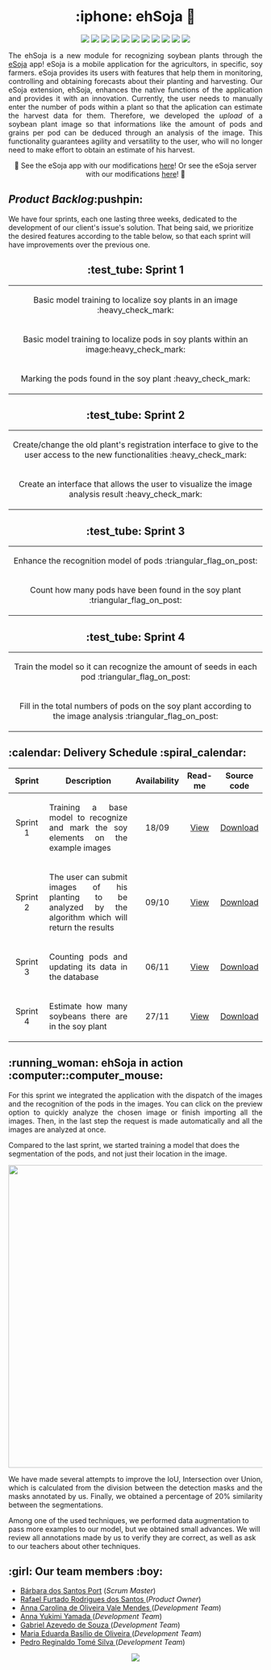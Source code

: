 <h1 align="center">:iphone: ehSoja 🌱</h1>

<p align="center">
    <img src="https://img.shields.io/badge/TensorFlow-FF6F00?style=for-the-badge&logo=tensorflow&logoColor=white"/>
    <img src="https://img.shields.io/badge/Keras-%23D00000.svg?style=for-the-badge&logo=Keras&logoColor=white"/>
    <img src="https://img.shields.io/badge/React_Native-20232A?style=for-the-badge&logo=react&logoColor=61DAFB"/>
    <img src="https://img.shields.io/badge/TypeScript-007ACC?style=for-the-badge&logo=typescript&logoColor=white"/>
    <img src="https://img.shields.io/badge/Python-3776AB?style=for-the-badge&logo=python&logoColor=white"/>
    <img src="https://img.shields.io/badge/Flask-000000?style=for-the-badge&logo=flask&logoColor=white"/>
    <img src="https://img.shields.io/badge/Node.js-43853D?style=for-the-badge&logo=node.js&logoColor=white"/>
    <img src="https://img.shields.io/badge/nestjs-%23E0234E.svg?style=for-the-badge&logo=nestjs&logoColor=white"/>
    <img src="https://img.shields.io/badge/PostgreSQL-316192?style=for-the-badge&logo=postgresql&logoColor=white"/>
    <img src="https://img.shields.io/badge/Firebase-039BE5?style=for-the-badge&logo=Firebase&logoColor=white"/>
    <img src="https://img.shields.io/badge/redis-%23DD0031.svg?&style=for-the-badge&logo=redis&logoColor=white"/>
</p>

<p align="justify">
The ehSoja is a new module for recognizing soybean plants through the <a href="https://github.com/cluster-8/esoja-mobile">eSoja</a> app! eSoja is a mobile application for the agricultors, in specific, soy farmers. eSoja provides its users with features that help them in monitoring, controlling and obtaining forecasts about their planting and harvesting. Our eSoja extension, ehSoja, enhances the native functions of the application and provides it with an innovation. Currently, the user needs to manually enter the number of pods within a plant so that the aplication can estimate the harvest data for them. Therefore, we developed the <i>upload</i> of a soybean plant image so that informations like the amount of pods and grains per pod can be deduced through an analysis of the image. This functionality guarantees agility and versatility to the user, who will no longer need to make effort to obtain an estimate of his harvest.
</p>

<p align="center">🌱 See the eSoja app with our modifications <a href="https://github.com/barbaraport/esoja-mobile">here</a>! Or see the eSoja server with our modifications <a href="https://github.com/barbaraport/esoja-api">here</a>! 🌱</p>

<h2><i>Product Backlog</i>:pushpin:</h2>
<p>We have four sprints, each one lasting three weeks, dedicated to the development of our client's issue's solution. That being said, we prioritize the desired features according to the table below, so that each sprint will have improvements over the previous one.</p>

<h2 align="center">:test_tube: Sprint 1</h2>
<table>
    <tr>
        <td width="1000px"><p align="center">Basic model training to localize soy plants in an image :heavy_check_mark:</p></td>
    </tr>
    <tr>
        <td><p align="center">Basic model training to localize pods in soy plants within an image:heavy_check_mark:</p></td>
    </tr>
    <tr>
        <td><p align="center">Marking the pods found in the soy plant :heavy_check_mark:</p></td>
    </tr>
</table>
<h2 align="center">:test_tube: Sprint 2</h2>
<table>
    <tr>
        <td width="1000px"><p align="center">Create/change the old plant's registration interface to give to the user access to the new functionalities :heavy_check_mark:</p></td>
    </tr>
    <tr>
        <td><p align="center">Create an interface that allows the user to visualize the image analysis result :heavy_check_mark:</p></td>
    </tr>
</table>
<h2 align="center">:test_tube: Sprint 3</h2>
<table>
    <tr>
        <td width="1000px"><p align="center">Enhance the recognition model of pods :triangular_flag_on_post:</p></td>
    </tr>
    <tr>
        <td><p align="center">Count how many pods have been found in the soy plant :triangular_flag_on_post:</p></td>
    </tr>
</table>
<h2 align="center">:test_tube: Sprint 4</h2>
<table>
    <tr>
        <td width="1000px"><p align="center">Train the model so it can recognize the amount of seeds in each pod :triangular_flag_on_post:</p></td>
    </tr>
    <tr>
        <td><p align="center">Fill in the total numbers of pods on the soy plant according to the image analysis :triangular_flag_on_post:</p></td>
    </tr>
</table>

<h2>:calendar: Delivery Schedule :spiral_calendar:</h2>
<table>
    <thead>
        <th width=100px>Sprint</th>
        <th width=450px>Description</th>
        <th width=70px>Availability</th>
        <th width=45px>Read-me</th>
        <th width=65px>Source code</th>
    </thead>
    <tr>
        <td><p align="center">Sprint 1</p></td>
        <td><p align="justify">Training a base model to recognize and mark the soy elements on the example images</p></td>
        <td><p align="center">18/09</p></td>
        <td><p align="center"><a href="https://github.com/barbaraport/softtelie-ehsoja/blob/main/docs/Readmes/sprint_1.md">View</a></p></td>
        <td><p align="center"><a href="https://github.com/barbaraport/softtelie-ehsoja/releases/tag/v0.1">Download</a></p></td>
    </tr>
    <tr>
        <td><p align="center">Sprint 2</p></td>
        <td><p align="justify">The user can submit images of his planting to be analyzed by the algorithm which will return the results</p></td>
        <td><p align="center">09/10</p></td>
        <td><p align="center"><a href="https://github.com/barbaraport/softtelie-ehsoja/tree/main/docs/Readmes/sprint_2.md">View</a></p></td>
        <td><p align="center"><a href="https://github.com/barbaraport/softtelie-ehsoja/releases/tag/v0.2">Download</a></p></td>
    </tr>
    <tr>
        <td><p align="center">Sprint 3</p></td>
        <td><p align="justify">Counting pods and updating its data in the database</p></td>
        <td><p align="center">06/11</p></td>
        <td><p align="center"><a href="https://github.com/barbaraport/softtelie-ehsoja/tree/main/docs/Readmes/sprint_3.md">View</a></p></td>
        <td><p align="center"><a href="https://github.com/barbaraport/softtelie-ehsoja/releases/tag/v0.3">Download</a></p></td>
    </tr>
    <tr>
        <td><p align="center">Sprint 4</p></td>
        <td><p align="justify">Estimate how many soybeans there are in the soy plant</p></td>
        <td><p align="center">27/11</p></td>
        <td><p align="center"><a href="https://github.com/barbaraport/softtelie-ehsoja/tree/main/docs/Readmes/sprint_4.md">View</a></p></td>
        <td><p align="center"><a href="https://github.com/barbaraport/softtelie-ehsoja/releases/tag/v0.4">Download</a></p></td>
    </tr>
</table>

<h2>:running_woman: ehSoja in action :computer::computer_mouse:</h2>
<p align="justify">For this sprint we integrated the application with the dispatch of the images and the recognition of the pods in the images. You can click on the preview option to quickly analyze the chosen image or finish importing all the images. Then, in the last step the request is made automatically and all the images are analyzed at once.

Compared to the last sprint, we started training a model that does the segmentation of the pods, and not just their location in the image.</p>
<p align="center">
  <img src="https://github.com/barbaraport/softtelie-ehsoja/blob/main/docs/MVPs/sprint_3/ehSoja-Sprint-3.gif" height="600px"/>
</p>
<p align="justify">We have made several attempts to improve the IoU, Intersection over Union, which is calculated from the division between the detection masks and the masks annotated by us. Finally, we obtained a percentage of 20% similarity between the segmentations.

Among one of the used techniques, we performed data augmentation to pass more examples to our model, but we obtained small advances. We will review all annotations made by us to verify they are correct, as well as ask to our teachers about other techniques.</p>

<h2>:girl: Our team members :boy:</h2>
<ul>
    <li><a href="https://www.linkedin.com/in/b%C3%A1rbara-port-402158198/">Bárbara dos Santos Port</a> (<i>Scrum Master</i>)</li>
    <li><a href="https://www.linkedin.com/in/rafael-furtado-613a9712a/">Rafael Furtado Rodrigues dos Santos </a>(<i>Product Owner</i>)</li>
        <li><a href="https://www.linkedin.com/in/anna-carolina-de-oliveira-vale-mendes-372411b3">Anna Carolina de Oliveira Vale Mendes </a>(<i>Development Team</i>)</li>
    <li><a href="https://www.linkedin.com/in/anna-yukimi-yamada-6ba23b149/">Anna Yukimi Yamada </a>(<i>Development Team</i>)</li>
    <li><a href="https://www.linkedin.com/in/gabrielsouzati/">Gabriel Azevedo de Souza </a>(<i>Development Team</i>)</li>
    <li><a href="https://www.linkedin.com/in/mariaeduarda-oliveira/">Maria Eduarda Basílio de Oliveira </a>(<i>Development Team</i>)</li>
    <li><a href="https://www.linkedin.com/in/pedro-silva-18720b236/">Pedro Reginaldo Tomé Silva </a>(<i>Development Team</i>)</li>
</ul>
        
<p align="center">
    <img src="http://ForTheBadge.com/images/badges/built-with-love.svg"/>
</p>
